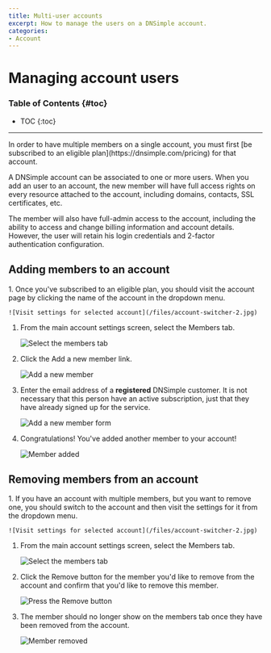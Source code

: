 ```yaml
---
title: Multi-user accounts
excerpt: How to manage the users on a DNSimple account.
categories:
- Account
---
```


# Managing account users

### Table of Contents {#toc}

* TOC
{:toc}

---

<note>
In order to have multiple members on a single account, you must first [be subscribed to an eligible plan](https://dnsimple.com/pricing) for that account.
</note>

A DNSimple account can be associated to one or more users. When you add an user to an account, the new member will have full access rights on every resource attached to the account, including domains, contacts, SSL certificates, etc.

The member will also have full-admin access to the account, including the ability to access and change billing information and account details. However, the user will retain his login credentials and 2-factor authentication configuration.


## Adding members to an account

<div class="section-steps" markdown="1">
1. Once you've subscribed to an eligible plan, you should visit the account page by clicking the name of the account in the dropdown menu.

    ![Visit settings for selected account](/files/account-switcher-2.jpg)

1. From the main account settings screen, select the <label>Members</label> tab.

    ![Select the members tab](/files/add-member-account-link.jpg)

1. Click the <label>Add a new member</label> link.

    ![Add a new member](/files/add-member-link-members-screen.jpg)

1. Enter the email address of a __registered__ DNSimple customer. It is not necessary that this person have an active subscription, just that they have already signed up for the service.

    ![Add a new member form](/files/add-member-screen.jpg)

1. Congratulations! You've added another member to your account!

    ![Member added](/files/add-member-added-members-screen.jpg)

</div>

## Removing members from an account

<div class="section-steps" markdown="1">
1. If you have an account with multiple members, but you want to remove one, you should switch to the account and then visit the settings for it from the dropdown menu.

    ![Visit settings for selected account](/files/account-switcher-2.jpg)

1. From the main account settings screen, select the <label>Members</label> tab.

    ![Select the members tab](/files/add-member-account-link.jpg)

1. Click the <label>Remove</label> button for the member you'd like to remove from the account and confirm that you'd like to remove this member.

    ![Press the Remove button](/files/remove-member-button.jpg)

1. The member should no longer show on the members tab once they have been removed from the account.

    ![Member removed](/files/remove-member-removed.jpg)

</div>
